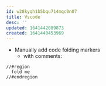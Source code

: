 ```yaml
---
id: w28kyqh1b5bqu714mqc0n07
title: Vscode
desc: ''
updated: 1641442089873
created: 1641440453969
---
```



- Manually add code folding markers
    - with comments:

```
//#region
  fold me
//#endregion
```
